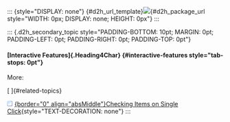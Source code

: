 ::: {style="DISPLAY: none"}
[](ms-xhelp:///?Id=d2h_url_template){#d2h_url_template}![](!package_url!){#d2h_package_url style="WIDTH: 0px; DISPLAY: none; HEIGHT: 0px"}
:::

::: {.d2h_secondary_topic style="PADDING-BOTTOM: 10pt; MARGIN: 0pt; PADDING-LEFT: 0pt; PADDING-RIGHT: 0pt; PADDING-TOP: 0pt"}
#### [Interactive Features]{.Heading4Char} {#interactive-features style="tab-stops: 0pt"}

More:

[ ]{#related-topics}

[![](button.gif){border="0" align="absMiddle"}Checking Items on Single Click](ms-xhelp:///?Id=5c078772-5de6-460d-88c7-cedefc1601c1){style="TEXT-DECORATION: none"}
:::
